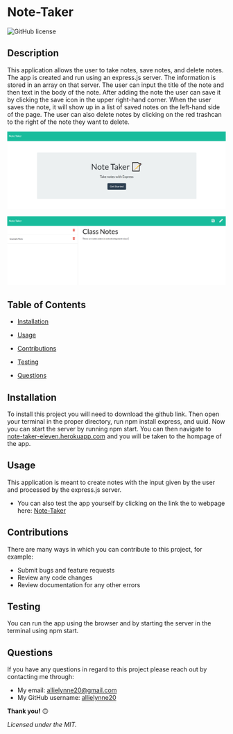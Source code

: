 # **Note-Taker**

![GitHub license](https://img.shields.io/badge/license-MIT-blue.svg)

## **Description**
This application allows the user to take notes, save notes, and delete notes. The app is created and run using an express.js server. The information is stored in an array on that server. The user can input the title of the note and then text in the body of the note. After adding the note the user can save it by clicking the save icon in the upper right-hand corner. When the user saves the note, it will show up in a list of saved notes on the left-hand side of the page. The user can also delete notes by clicking on the red trashcan to the right of the note they want to delete. 

![Note-Taker Homepage](./note-taker-hp.png)

![Note-Taker Notes page](./note-taker-np.png)

## **Table of Contents**

* [Installation](#Installation)

* [Usage](#Usage)

* [Contributions](#Contributions)

* [Testing](#Testing)

* [Questions](#Questions)


## **Installation**
To install this project you will need to download the github link. Then open your terminal in the proper directory, run npm install express, and uuid. Now you can start the server by running npm start. You can then navigate to [note-taker-eleven.herokuapp.com](https://note-taker-eleven.herokuapp.com/) and you will be taken to the hompage of the app.

## **Usage**
This application is meant to create notes with the input given by the user and processed by the express.js server. 
- You can also test the app yourself by clicking on the link the to webpage here: [Note-Taker](https://note-taker-eleven.herokuapp.com/)

## **Contributions**
There are many ways in which you can contribute to this project, for example:
- Submit bugs and feature requests
- Review any code changes 
- Review documentation for any other errors

## **Testing**
You can run the app using the browser and by starting the server in the terminal using npm start.

## **Questions** 
If you have any questions in regard to this project please reach out by contacting me through: 
- My email: allielynne20@gmail.com
- My GitHub username: [allielynne20](https://github.com/allielynne20)


**Thank you!** :upside_down_face:


*Licensed under the MIT.*